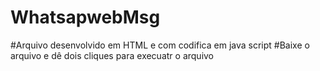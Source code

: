 # WhatsapwebMsg
#Arquivo  desenvolvido em HTML e com codifica em java script
#Baixe o arquivo e dê dois cliques para execuatr o arquivo
